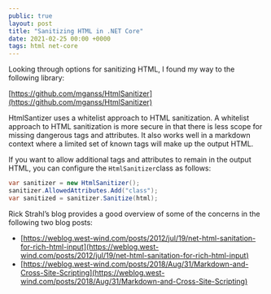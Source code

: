 ```yaml
---
public: true
layout: post
title: "Sanitizing HTML in .NET Core"
date: 2021-02-25 00:00 +0000
tags: html net-core
---
```


Looking through options for sanitizing HTML, I found my way to the following library:

[https://github.com/mganss/HtmlSanitizer](https://github.com/mganss/HtmlSanitizer)

HtmlSantizer uses a whitelist approach to HTML sanitization. A whitelist approach to HTML sanitization is more secure in that there is less scope for missing dangerous tags and attributes. It also works well in a markdown context where a limited set of known tags will make up the output HTML.

If you want to allow additional tags and attributes to remain in the output HTML, you can configure the `HtmlSanitizer`class as follows:

```csharp
var sanitizer = new HtmlSanitizer();  
sanitizer.AllowedAttributes.Add("class");  
var sanitized = sanitizer.Sanitize(html);
```

Rick Strahl’s blog provides a good overview of some of the concerns in the following two blog posts:

- [https://weblog.west-wind.com/posts/2012/jul/19/net-html-sanitation-for-rich-html-input](https://weblog.west-wind.com/posts/2012/jul/19/net-html-sanitation-for-rich-html-input)
- [https://weblog.west-wind.com/posts/2018/Aug/31/Markdown-and-Cross-Site-Scripting](https://weblog.west-wind.com/posts/2018/Aug/31/Markdown-and-Cross-Site-Scripting)